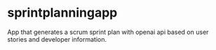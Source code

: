 # sprintplanningapp
App that generates a scrum sprint plan with openai api based on user stories and developer information.
